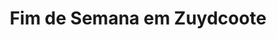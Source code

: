 ---
ref: sol-030-0244
title: "Fim de Semana em Zuydcoote"
author_name: ["Figueiredo Sobral"]
publisher: ["Publicações Europa América"]
year: y1957
origin: ["Portugal"]
formats: [book, book-cover]
disciplines: [graphic-design, typography, illustration, lettering]
tags: ["Robert Merle"]
layout: artifact
status: ["production"]
published: false
int_published: false
image_count:
date_added: 2023-06-16
batch: /ladra15Abril/1
---